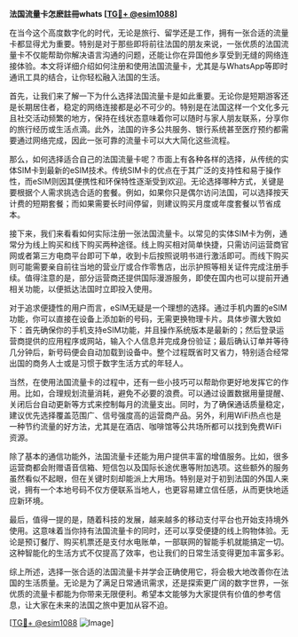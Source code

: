 **法国流量卡怎麽註冊whats [[TG💪+ @esim1088](https://t.me/s/esim1088)]**

在当今这个高度数字化的时代，无论是旅行、留学还是工作，拥有一张合适的流量卡都显得尤为重要。特别是对于那些即将前往法国的朋友来说，一张优质的法国流量卡不仅能帮助你解决语言沟通的问题，还能让你在异国他乡享受到无缝的网络连接体验。本文将详细介绍如何注册和使用法国流量卡，尤其是与WhatsApp等即时通讯工具的结合，让你轻松融入法国的生活。

首先，让我们来了解一下为什么选择法国流量卡是如此重要。无论你是短期游客还是长期居住者，稳定的网络连接都是必不可少的。特别是在法国这样一个文化多元且社交活动频繁的地方，保持在线状态意味着你可以随时与家人朋友联系，分享你的旅行经历或生活点滴。此外，法国的许多公共服务、银行系统甚至医疗预约都需要通过网络完成，因此一张可靠的流量卡可以大大简化这些流程。

那么，如何选择适合自己的法国流量卡呢？市面上有各种各样的选择，从传统的实体SIM卡到最新的eSIM技术。传统SIM卡的优点在于其广泛的支持性和易于操作性，而eSIM则因其便携性和环保特性逐渐受到欢迎。无论选择哪种方式，关键是要根据个人需求挑选合适的套餐。例如，如果你只是偶尔访问法国，可以选择按天计费的短期套餐；而如果需要长时间停留，则建议购买月度或年度套餐以节省成本。

接下来，我们来看看如何实际注册一张法国流量卡。以常见的实体SIM卡为例，通常分为线上购买和线下购买两种途径。线上购买相对简单快捷，只需访问运营商官网或者第三方电商平台即可下单，收到卡后按照说明书进行激活即可。而线下购买则可能需要亲自前往当地的营业厅或合作零售店，出示护照等相关证件完成注册手续。值得注意的是，部分运营商还提供国际漫游服务，即使在国内也可以提前开通相关功能，以便抵达法国时立即投入使用。

对于追求便捷性的用户而言，eSIM无疑是一个理想的选择。通过手机内置的eSIM功能，你可以直接在设备上添加新的号码，无需更换物理卡片。具体步骤大致如下：首先确保你的手机支持eSIM功能，并且操作系统版本是最新的；然后登录运营商提供的应用程序或网站，输入个人信息并完成身份验证；最后确认订单并等待几分钟后，新号码便会自动加载到设备中。整个过程既省时又省力，特别适合经常出国的商务人士或是习惯于数字生活方式的年轻人。

当然，在使用法国流量卡的过程中，还有一些小技巧可以帮助你更好地发挥它的作用。比如，合理规划流量消耗，避免不必要的浪费。可以通过设置数据用量提醒、关闭后台自动更新等方式来控制每月的流量支出。同时，为了确保通话质量稳定，建议优先选择覆盖范围广、信号强度高的运营商产品。另外，利用WiFi热点也是一种节约流量的好方法，尤其是在酒店、咖啡馆等公共场所都可以找到免费WiFi资源。

除了基本的通信功能外，法国流量卡还能为用户提供丰富的增值服务。比如，很多运营商都会附赠语音信箱、短信包以及国际长途优惠等附加选项。这些额外的服务虽然看似不起眼，但在关键时刻却能派上大用场。特别是对于初到法国的外国人来说，拥有一个本地号码不仅方便联系当地人，也更容易建立信任感，从而更快地适应新环境。

最后，值得一提的是，随着科技的发展，越来越多的移动支付平台也开始支持境外使用。这意味着当你持有法国流量卡的同时，还可以享受便捷的线上购物体验。无论是预订餐厅、购买机票还是支付水电账单，一部联网的智能手机就能搞定一切。这种智能化的生活方式不仅提高了效率，也让我们的日常生活变得更加丰富多彩。

综上所述，选择一张合适的法国流量卡并学会正确使用它，将会极大地改善你在法国的生活质量。无论是为了满足日常通讯需求，还是探索更广阔的数字世界，一张优质的流量卡都能为你带来无限便利。希望本文能够为大家提供有价值的参考信息，让大家在未来的法国之旅中更加从容不迫。

[[TG💪+ @esim1088](https://t.me/s/esim1088) ![Image](https://i.postimg.cc/4NQfJmqS/Snipaste-2025-05-13-00-14-12.png)]